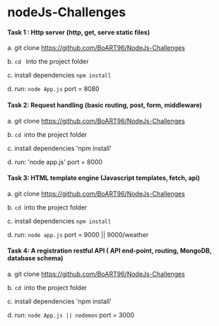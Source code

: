 #  nodeJs-Challenges

#### Task 1 : Http server (http, get, serve static files)

a. git clone https://github.com/BoART96/NodeJs-Challenges

b. `cd ` into the project folder

c. install dependencies `npm install`

d. run: `node App.js`
port = 8080
       
       
       
       
#### Task 2: Request handling (basic routing, post, form, middleware)

a. git clone https://github.com/BoART96/NodeJs-Challenges

b. `cd `into the project folder

c. install dependencies 'npm install'

d. run: 'node app.js'
port = 8000
       
       
       
       
#### Task 3: HTML template engine  (Javascript templates, fetch, api)

a. git clone https://github.com/BoART96/NodeJs-Challenges

b. `cd `into the project folder

c. install dependencies `npm install`

d. run: `node app.js` 
port = 9000 || 9000/weather
 
 
 
 
 
 #### Task 4: A registration restful API ( API end-point, routing, MongoDB, database schema)
 
a. git clone https://github.com/BoART96/NodeJs-Challenges

b. `cd `into the project folder

c. install dependencies 'npm install'

d. run: `node App.js || nodemon` 
port = 3000
